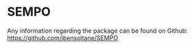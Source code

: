 # SEMPO

Any information regarding the package can be found on Github: https://github.com/ibensoltane/SEMPO